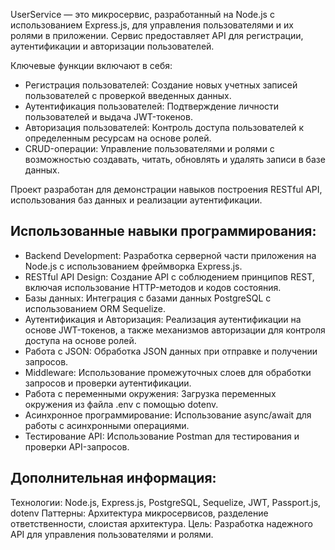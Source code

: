 UserService — это микросервис, разработанный на Node.js с использованием Express.js, для управления пользователями и их ролями в приложении. 
Сервис предоставляет API для регистрации, аутентификации и авторизации пользователей. 

Ключевые функции включают в себя:

- Регистрация пользователей: Создание новых учетных записей пользователей с проверкой введенных данных.
- Аутентификация пользователей: Подтверждение личности пользователей и выдача JWT-токенов.
- Авторизация пользователей: Контроль доступа пользователей к определенным ресурсам на основе ролей.
- CRUD-операции: Управление пользователями и ролями с возможностью создавать, читать, обновлять и удалять записи в базе данных.
  
Проект разработан для демонстрации навыков построения RESTful API, использования баз данных и реализации аутентификации.

## Использованные навыки программирования:

- Backend Development: Разработка серверной части приложения на Node.js с использованием фреймворка Express.js.
- RESTful API Design: Создание API с соблюдением принципов REST, включая использование HTTP-методов и кодов состояния.
- Базы данных: Интеграция с базами данных PostgreSQL с использованием ORM Sequelize.
- Аутентификация и Авторизация: Реализация аутентификации на основе JWT-токенов, а также механизмов авторизации для контроля доступа на основе ролей.
- Работа с JSON: Обработка JSON данных при отправке и получении запросов.
- Middleware: Использование промежуточных слоев для обработки запросов и проверки аутентификации.
- Работа с переменными окружения: Загрузка переменных окружения из файла .env с помощью dotenv.
- Асинхронное программирование: Использование async/await для работы с асинхронными операциями.
- Тестирование API: Использование Postman для тестирования и проверки API-запросов.


## Дополнительная информация:

Технологии: Node.js, Express.js, PostgreSQL, Sequelize, JWT, Passport.js, dotenv
Паттерны: Архитектура микросервисов, разделение ответственности, слоистая архитектура.
Цель: Разработка надежного API для управления пользователями и ролями.
